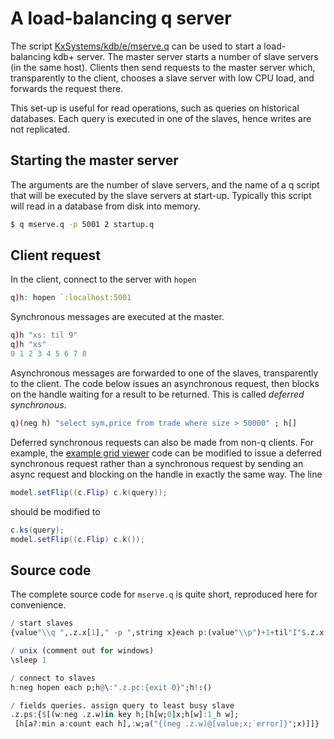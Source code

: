 # A load-balancing q server

The script <i class="fa fa-github"></i> [KxSystems/kdb/e/mserve.q](https://github.com/KxSystems/kdb/blob/master/e/mserve.q) can be used to start a load-balancing kdb+ server. The master server starts a number of slave servers (in the same host). Clients then send requests to the master server which, transparently to the client, chooses a slave server with low CPU load, and forwards the request there.

This set-up is useful for read operations, such as queries on historical databases. Each query is executed in one of the slaves, hence writes are not replicated.


## Starting the master server

The arguments are the number of slave servers, and the name of a q script that will be executed by the slave servers at start-up. Typically this script will read in a database from disk into memory.
```bash
$ q mserve.q -p 5001 2 startup.q
```


## Client request

In the client, connect to the server with `hopen`
```q
q)h: hopen `:localhost:5001
```
Synchronous messages are executed at the master.
```q
q)h "xs: til 9"
q)h "xs"
0 1 2 3 4 5 6 7 8
```
Asynchronous messages are forwarded to one of the slaves, transparently to the client. The code below issues an asynchronous request, then blocks on the handle waiting for a result to be returned. This is called _deferred synchronous_.
```q
q)(neg h) "select sym,price from trade where size > 50000" ; h[]
```
Deferred synchronous requests can also be made from non-q clients. For example, the [example grid viewer](/interfaces/java-client-for-q/#example-grid-viewer-using-swing) code can be modified to issue a deferred synchronous request rather than a synchronous request by sending an async request and blocking on the handle in exactly the same way. The line
```java
model.setFlip((c.Flip) c.k(query));
```
should be modified to
```java
c.ks(query);
model.setFlip((c.Flip) c.k());
```


## Source code

The complete source code for `mserve.q` is quite short, reproduced here for convenience.
```q
/ start slaves
{value"\\q ",.z.x[1]," -p ",string x}each p:(value"\\p")+1+til"I"$.z.x 0;

/ unix (comment out for windows)
\sleep 1

/ connect to slaves
h:neg hopen each p;h@\:".z.pc:{exit 0}";h!:()

/ fields queries. assign query to least busy slave
.z.ps:{$[(w:neg .z.w)in key h;[h[w;0]x;h[w]:1_h w];                    /response
 [h[a?:min a:count each h],:w;a("{(neg .z.w)@[value;x;`error]}";x)]]}  /request
```